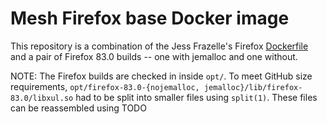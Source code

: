 Mesh Firefox base Docker image
==============================

This repository is a combination of the Jess Frazelle's Firefox
[Dockerfile](https://github.com/jessfraz/dockerfiles/tree/master/firefox)
and a pair of Firefox 83.0 builds -- one with jemalloc and one
without.

NOTE: The Firefox builds are checked in inside `opt/`. To meet GitHub size requirements, `opt/firefox-83.0-{nojemalloc, jemalloc}/lib/firefox-83.0/libxul.so` had to be split into smaller files using `split(1)`. These files can be reassembled using TODO

